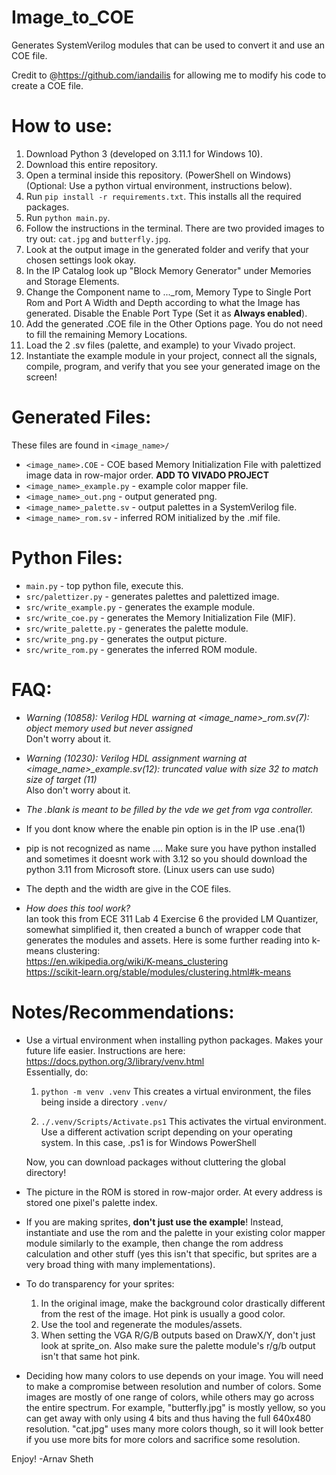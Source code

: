 # Image_to_COE

Generates SystemVerilog modules that can be used to convert it and use an COE file. 

Credit to @https://github.com/iandailis for allowing me to modify his code to create a COE file.

# How to use:

1) Download Python 3 (developed on 3.11.1 for Windows 10).
2) Download this entire repository.
3) Open a terminal inside this repository. (PowerShell on Windows) (Optional: Use a python virtual environment, instructions below).
4) Run ```pip install -r requirements.txt```. This installs all the required packages.
5) Run ```python main.py```.
6) Follow the instructions in the terminal. There are two provided images to try out: ```cat.jpg``` and ```butterfly.jpg```.
7) Look at the output image in the generated folder and verify that your chosen settings look okay.
8) In the IP Catalog look up "Block Memory Generator" under Memories and Storage Elements.
9) Change the Component name to ...\_rom, Memory Type to Single Port Rom and Port A Width and Depth according to what the Image has generated. Disable the Enable Port Type (Set it as **Always enabled**).
11) Add the generated .COE file in the Other Options page. You do not need to fill the remaining Memory Locations.
12) Load the 2 .sv files (palette, and example) to your Vivado project.
13) Instantiate the example module in your project, connect all the signals, compile, program, and verify that you see your generated image on the screen!

# Generated Files:

These files are found in ```<image_name>/```
<!-- * ```<image_name>.qip``` - Quartus IP file. **ADD TO QUARTUS PROJECT** -->
* ```<image_name>.COE``` - COE based Memory Initialization File with palettized image data in row-major order.  **ADD TO VIVADO PROJECT**
* ```<image_name>_example.py``` - example color mapper file.
* ```<image_name>_out.png``` - output generated png.
* ```<image_name>_palette.sv``` - output palettes in a SystemVerilog file.
* ```<image_name>_rom.sv``` - inferred ROM initialized by the .mif file.


# Python Files:

* ```main.py``` - top python file, execute this.
* ```src/palettizer.py``` - generates palettes and palettized image.
* ```src/write_example.py``` - generates the example module.
* ```src/write_coe.py``` - generates the Memory Initialization File (MIF).
* ```src/write_palette.py``` - generates the palette module.
* ```src/write_png.py``` - generates the output picture.
* ```src/write_rom.py``` - generates the inferred ROM module.

# FAQ:

* *Warning (10858): Verilog HDL warning at <image_name>_rom.sv(7): object memory used but never assigned*  
Don't worry about it.

* *Warning (10230): Verilog HDL assignment warning at <image_name>_example.sv(12): truncated value with size 32 to match size of target (11)*  
Also don't worry about it.
* *The .blank is meant to be filled by the vde we get from vga controller.*
* If you dont know where the enable pin option is in the IP use .ena(1)
* pip is not recognized as name .... Make sure you have python installed and sometimes it doesnt work with 3.12 so you should download the python 3.11 from Microsoft store. (Linux users can use sudo)
* The depth and the width are give in the COE files.
 
<!-- * *Error (127001): Can't find Memory Initialization File or Hexadecimal (Intel-Format) File ./<image_name>/<image_name>.mif for ROM instance ALTSYNCRAM*  
The comment on <image_name>_rom.sv (7) is a compiler directive to initialize the inferred M9K memory with the contents in a given .mif file. This error message means it couldn't find the generated .mif file. There are a few things you can do here:
	* Option 1 (recommended): Make sure the generated folder is in the same place as the .qpf (quartus project) file. The specified path in the generated rom assumes this.
	* Option 2 (could be easier): Change the path in the compiler directive to the actual path of the generated .mif file. The path can also be an absolute path. -->
	
<!-- * *Error (170040): Can't place all RAM cells in design*  
Oh no! You have no M9K RAM cells left. You have a few options here:  
	* Reduce the resolution for your image when generating.
	* Reduce the number color bits for your image when generating.
	* (difficult and usually overkill) Use SDRAM and frame buffers.
	 -->
* *How does this tool work?*  
Ian took this from ECE 311 Lab 4 Exercise 6 the provided LM Quantizer, somewhat simplified it, then created a bunch of wrapper code that generates the modules and assets. Here is some further reading into k-means clustering:  
https://en.wikipedia.org/wiki/K-means_clustering  
https://scikit-learn.org/stable/modules/clustering.html#k-means  

# Notes/Recommendations:

* Use a virtual environment when installing python packages. Makes your future life easier. Instructions are here: https://docs.python.org/3/library/venv.html  
Essentially, do:
	1) ```python -m venv .venv``` This creates a virtual environment, the files being inside a directory ```.venv/```

	2) ```./.venv/Scripts/Activate.ps1``` This activates the virtual environment. Use a different activation script depending on your operating system. In this case, .ps1 is for Windows PowerShell

	Now, you can download packages without cluttering the global directory!

* The picture in the ROM is stored in row-major order. At every address is stored one pixel's palette index.

* If you are making sprites, **don't just use the example**! Instead, instantiate and use the rom and the palette in your existing color mapper module similarly to the example, then change the rom address calculation and other stuff (yes this isn't that specific, but sprites are a very broad thing with many implementations).

* To do transparency for your sprites:
	1) In the original image, make the background color drastically different from the rest of the image. Hot pink is usually a good color.
	2) Use the tool and regenerate the modules/assets.
	3) When setting the VGA R/G/B outputs based on DrawX/Y, don't just look at sprite_on. Also make sure the palette module's r/g/b output isn't that same hot pink.  

* Deciding how many colors to use depends on your image. You will need to make a compromise between resolution and number of colors. Some images are mostly of one range of colors, while others may go across the entire spectrum. For example, "butterfly.jpg" is mostly yellow, so you can get away with only using 4 bits and thus having the full 640x480 resolution. "cat.jpg" uses many more colors though, so it will look better if you use more bits for more colors and sacrifice some resolution.

Enjoy!
-Arnav Sheth

<!-- 8) Put the entire generated folder into your quartus project directory (that's the same place as your .qpf file). -->
